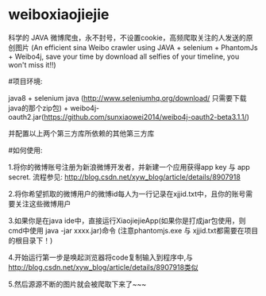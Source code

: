 # weiboxiaojiejie
科学的 JAVA 微博爬虫，永不封号，不设置cookie，高频爬取关注的人发送的原创图片
(An efficient sina Weibo crawler using JAVA + selenium + PhantomJs + Weibo4j, save your time by download all selfies of your timeline, you won't miss it!!)

#项目环境:

  java8 + selenium java (http://www.seleniumhq.org/download/   只需要下载java的那个zip包) + weibo4j-oauth2.jar(https://github.com/sunxiaowei2014/weibo4j-oauth2-beta3.1.1/) 
 
  并配置以上两个第三方库所依赖的其他第三方库


#如何使用:


  1.将你的微博账号注册为新浪微博开发者，并新建一个应用获得app key 与 app secret. 流程参见: http://blog.csdn.net/xyw_blog/article/details/8907918
 
 
  2.将你希望抓取的微博用户的微博id每人为一行记录在xjjid.txt中，且你的账号需要关注这些微博用户
  
  
  3.如果你是在java ide中，直接运行XiaojiejieApp(如果你是打成jar包使用，则cmd中使用  java -jar xxxx.jar)命令 (注意phantomjs.exe 与 xjjid.txt都需要在项目的根目录下！)
  
  
  4.开始运行第一步是唤起浏览器将code复制输入到程序中,与 http://blog.csdn.net/xyw_blog/article/details/8907918类似
  
  
  5.然后源源不断的图片就会被爬取下来了~~~
